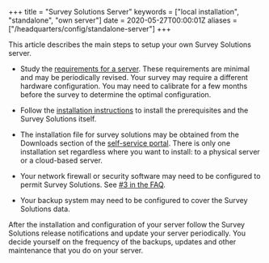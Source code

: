 +++
title = "Survey Solutions Server"
keywords = ["local installation", "standalone", "own server"]
date = 2020-05-27T00:00:01Z
aliases = ["/headquarters/config/standalone-server"]
+++

This article describes the main steps to setup your own 
Survey Solutions server.

- Study the [requirements for a server](https://support.mysurvey.solutions/faq/server-requirements/). 
These requirements are minimal and may be periodically revised. 
Your survey may require a different hardware configuration.
You may need to calibrate for a few months before the survey
to determine the optimal configuration.

- Follow the [installation instructions](https://support.mysurvey.solutions/headquarters/config/standalone-installation/)
to install the prerequisites and the Survey Solutions itself. 

- The installation file for survey solutions may be obtained 
from the Downloads section of the 
[self-service portal](https://mysurvey.solutions). There is 
only one installation set regardless where you want to install: 
to a physical server or a cloud-based server.

- Your network firewall or security software may need to
be configured to permit Survey Solutions. See 
[#3 in the FAQ](https://support.mysurvey.solutions/getting-started/faq-for-it-personnel/).

- Your backup system may need to be configured to cover
the Survey Solutions data.

After the installation and configuration of your server 
follow the Survey Solutions release notifications and
update your server periodically. You decide yourself on
the frequency of the backups, updates and other maintenance
that you do on your server.